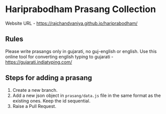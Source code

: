 # Hariprabodham Prasang Collection
Website URL - https://rajchandvaniya.github.io/hariprabodham/

## Rules
Please write prasangs only in gujarati, no guj-english or english.
Use this online tool for converting english typing to gujarati - https://gujarati.indiatyping.com/

## Steps for adding a prasang
1. Create a new branch.
2. Add a new json object in `prasang/data.js` file in the same format as the existing ones. Keep the id sequential.
3. Raise a Pull Request.
